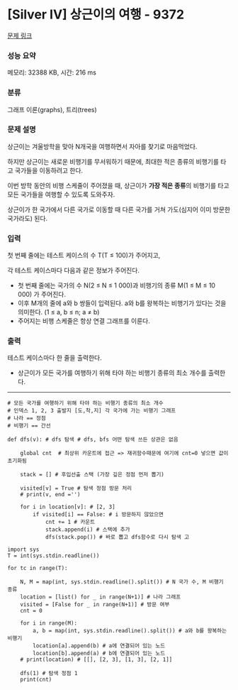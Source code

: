 # [Silver IV] 상근이의 여행 - 9372 

[문제 링크](https://www.acmicpc.net/problem/9372) 

### 성능 요약

메모리: 32388 KB, 시간: 216 ms

### 분류

그래프 이론(graphs), 트리(trees)

### 문제 설명

<p>상근이는 겨울방학을 맞아 N개국을 여행하면서 자아를 찾기로 마음먹었다. </p>

<p>하지만 상근이는 새로운 비행기를 무서워하기 때문에, 최대한 적은 종류의 비행기를 타고 국가들을 이동하려고 한다.</p>

<p>이번 방학 동안의 비행 스케줄이 주어졌을 때, 상근이가 <strong>가장 적은 종류</strong>의 비행기를 타고 모든 국가들을 여행할 수 있도록 도와주자.</p>

<p>상근이가 한 국가에서 다른 국가로 이동할 때 다른 국가를 거쳐 가도(심지어 이미 방문한 국가라도) 된다.</p>

### 입력 

 <p>첫 번째 줄에는 테스트 케이스의 수 T(T ≤ 100)가 주어지고,</p>

<p>각 테스트 케이스마다 다음과 같은 정보가 주어진다.</p>

<ul>
	<li>첫 번째 줄에는 국가의 수 N(2 ≤ N ≤ 1 000)과 비행기의 종류 M(1 ≤ M ≤ 10 000) 가 주어진다.</li>
	<li>이후 M개의 줄에 a와 b 쌍들이 입력된다. a와 b를 왕복하는 비행기가 있다는 것을 의미한다. (1 ≤ a, b ≤ n; a ≠ b) </li>
	<li>주어지는 비행 스케줄은 항상 연결 그래프를 이룬다.</li>
</ul>

### 출력 

 <p>테스트 케이스마다 한 줄을 출력한다.</p>

<ul>
	<li>상근이가 모든 국가를 여행하기 위해 타야 하는 비행기 종류의 최소 개수를 출력한다.</li>
</ul>

---

```
# 모든 국가를 여행하기 위해 타야 하는 비행기 종류의 최소 개수 
# 인덱스 1, 2, 3 출발지 [도,착,지] 각 국가에 가는 비행기 그래프
# 나라 == 정점
# 비행기 == 간선

def dfs(v): # dfs 탐색 # dfs, bfs 어떤 탐색 쓰든 상관은 없음

    global cnt  # 최상위 카운트에 접근 => 재귀함수때문에 여기에 cnt=0 넣으면 값이 초기화됨
    
    stack = [] # 후입선출 스택 (가장 깊은 정점 먼저 뽑기)
    
    visited[v] = True # 탐색 정점 방문 처리
    # print(v, end ='')
    
    for i in location[v]: # [2, 3]
        if visited[i] == False: # i 방문하지 않았으면 
            cnt += 1 # 카운트
            stack.append(i) # 스택에 추가
            dfs(stack.pop()) # 바로 뽑고 dfs함수로 다시 탐색 고

import sys
T = int(sys.stdin.readline()) 

for tc in range(T):

    N, M = map(int, sys.stdin.readline().split()) # N 국가 수, M 비행기 종류
    location = [list() for _ in range(N+1)] # 나라 그래프
    visited = [False for _ in range(N+1)] # 방문 여부
    cnt = 0 
    
    for i in range(M):
        a, b = map(int, sys.stdin.readline().split()) # a와 b를 왕복하는 비행기
        location[a].append(b) # a에 연결되어 있는 노드
        location[b].append(a) # b에 연결되어 있는 노드
    # print(location) # [[], [2, 3], [1, 3], [2, 1]]
    
    dfs(1) # 탐색 정점 1
    print(cnt) 
```
